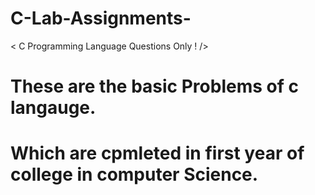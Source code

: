 # C-Lab-Assignments-
&lt; C Programming Language Questions Only ! />
# These are the basic Problems of c langauge.
# Which are cpmleted in first year of college  in computer Science.

